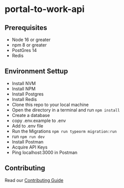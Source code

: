 # portal-to-work-api

## Prerequisites

- Node 16 or greater
- npm 8 or greater
- PostGres 14
- Redis

## Environment Settup

- Install NVM
- Install NPM
- Install Postgres
- Install Redis
- Clone this repo to your local machine
- Open the directory in a terminal and run `npm install`
- Create a database
- copy .env.example to .env
- Add to .env file
- Run the Migrations `npm run typeorm migration:run`
- run `npm run dev`
- Install Postman
- Acquire API Keys
- Ping localhost:3000 in Postman

## Contributing

Read our [Contributing Guide](CONTRIBUTING.md)

